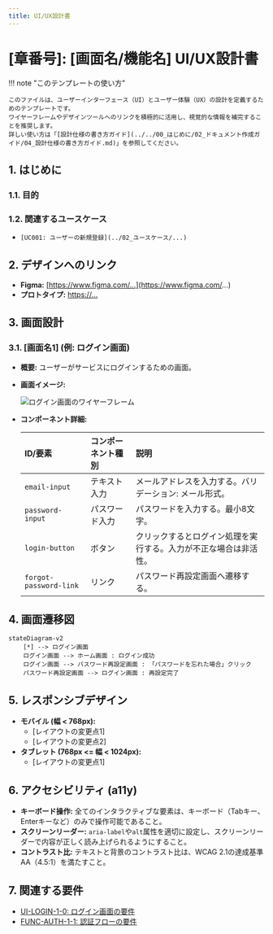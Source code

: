 ```yaml
---
title: UI/UX設計書
---
```


# [章番号]: [画面名/機能名] UI/UX設計書

!!! note "このテンプレートの使い方"

    このファイルは、ユーザーインターフェース（UI）とユーザー体験（UX）の設計を定義するためのテンプレートです。
    ワイヤーフレームやデザインツールへのリンクを積極的に活用し、視覚的な情報を補完することを推奨します。
    詳しい使い方は「[設計仕様の書き方ガイド](../../00_はじめに/02_ドキュメント作成ガイド/04_設計仕様の書き方ガイド.md)」を参照してください。

## 1. はじめに

### 1.1. 目的

### 1.2. 関連するユースケース

- `[UC001: ユーザーの新規登録](../02_ユースケース/...)`

## 2. デザインへのリンク

- **Figma:** [https://www.figma.com/...](https://www.figma.com/...)
- **プロトタイプ:** [https://...](https://...)

## 3. 画面設計

### 3.1. [画面名1] (例: ログイン画面)

- **概要:** ユーザーがサービスにログインするための画面。
- **画面イメージ:**

    ![ログイン画面のワイヤーフレーム](ここに画像へのパスを記述)

- **コンポーネント詳細:**

    | ID/要素                | コンポーネント種別 | 説明                                                             |
    | :--------------------- | :----------------- | :--------------------------------------------------------------- |
    | `email-input`          | テキスト入力       | メールアドレスを入力する。バリデーション: メール形式。           |
    | `password-input`       | パスワード入力     | パスワードを入力する。最小8文字。                                |
    | `login-button`         | ボタン             | クリックするとログイン処理を実行する。入力が不正な場合は非活性。 |
    | `forgot-password-link` | リンク             | パスワード再設定画面へ遷移する。                                 |

## 4. 画面遷移図

```mermaid
stateDiagram-v2
    [*] --> ログイン画面
    ログイン画面 --> ホーム画面 : ログイン成功
    ログイン画面 --> パスワード再設定画面 : 「パスワードを忘れた場合」クリック
    パスワード再設定画面 --> ログイン画面 : 再設定完了
```

## 5. レスポンシブデザイン

- **モバイル (幅 < 768px):**
    - [レイアウトの変更点1]
    - [レイアウトの変更点2]
- **タブレット (768px <= 幅 < 1024px):**
    - [レイアウトの変更点1]

## 6. アクセシビリティ (a11y)

- **キーボード操作:** 全てのインタラクティブな要素は、キーボード（Tabキー、Enterキーなど）のみで操作可能であること。
- **スクリーンリーダー:** `aria-label`や`alt`属性を適切に設定し、スクリーンリーダーで内容が正しく読み上げられるようにすること。
- **コントラスト比:** テキストと背景のコントラスト比は、WCAG 2.1の達成基準AA（4.5:1）を満たすこと。

## 7. 関連する要件

- [UI-LOGIN-1-0: ログイン画面の要件](../[仕様書フォルダ]/01_システム仕様書テンプレート.md#UI-LOGIN-1-0)
- [FUNC-AUTH-1-1: 認証フローの要件](../[仕様書フォルダ]/01_システム仕様書テンプレート.md#FUNC-AUTH-1-1)
